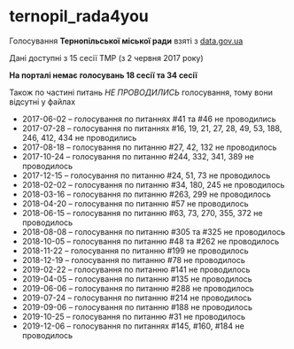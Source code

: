 # ternopil_rada4you

Голосування **Тернопільської міської ради** взяті з [data.gov.ua](https://data.gov.ua/dataset/766ecf2c-666a-4c85-a4a9-2a9349c46bf8)

Дані доступні з 15 сесії ТМР (з 2 червня 2017 року)

**На порталі немає голосувань 18 сесії та 34 сесії**

Також по частині питань *НЕ ПРОВОДИЛИСЬ* голосування, тому вони відсутні у файлах
* 2017-06-02 – голосування по питаннях #41 та #46 не проводились
* 2017-07-28 – голосування по питаннях #16, 19, 21, 27, 28, 49, 53, 188, 246, 412, 434 не проводились
* 2017-08-18 – голосування по питанню #27, 42, 132 не проводилось
* 2017-10-24 – голосування по питанню #244, 332, 341, 389 не проводилось
* 2017-12-15 – голосування по питанню #24, 51, 73 не проводилось
* 2018-02-02 – голосування по питанню #34, 180, 245 не проводилось
* 2018-03-16 – голосування по питанню #263, 299 не проводилось
* 2018-04-20 – голосування по питанню #57 не проводилось
* 2018-06-15 – голосування по питанню #63, 73, 270, 355, 372 не проводилось
* 2018-08-08 – голосування по питанню #305 та #325 не проводилось
* 2018-10-05 – голосування по питанню #48 та #262 не проводилось
* 2018-11-22 – голосування по питанню #199 не проводилось
* 2018-12-19 – голосування по питанню #78 не проводилось
* 2019-02-22 – голосування по питанню #141 не проводилось
* 2019-04-05 – голосування по питанню #135 не проводилось
* 2019-06-06 – голосування по питанню #288 не проводилось
* 2019-07-24 – голосування по питанню #214 не проводилось
* 2019-09-06 – голосування по питанню #188 не проводилось
* 2019-10-25 – голосування по питанню #31 не проводилось
* 2019-12-06 – голосування по питаннях #145, #160, #184 не проводилось
